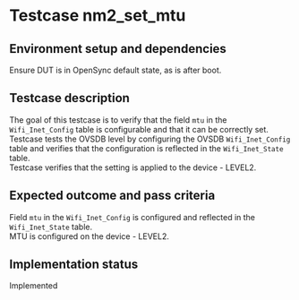 # Testcase nm2_set_mtu

## Environment setup and dependencies

Ensure DUT is in OpenSync default state, as is after boot.

## Testcase description

The goal of this testcase is to verify that the field `mtu` in the `Wifi_Inet_Config` table is configurable and that it
can be correctly set.\
Testcase tests the OVSDB level by configuring the OVSDB `Wifi_Inet_Config` table and verifies
that the configuration is reflected in the `Wifi_Inet_State` table.\
Testcase verifies that the setting is applied to
the device - LEVEL2.

## Expected outcome and pass criteria

Field `mtu` in the `Wifi_Inet_Config` is configured and reflected in the `Wifi_Inet_State` table.\
MTU is configured on
the device - LEVEL2.

## Implementation status

Implemented
